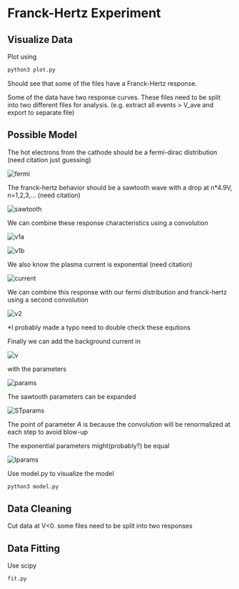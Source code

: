 # Franck-Hertz Experiment

## Visualize Data
Plot using 

```bash
python3 plot.py
```

Should see that some of the files have a Franck-Hertz response.

Some of the data have two response curves. These files need to be split into two different files for analysis. (e.g. extract all events > V_ave and export to separate file)

## Possible Model

The hot electrons from the cathode should be a fermi-dirac distribution (need citation just guessing)

![fermi](https://latex.codecogs.com/svg.latex?\large&space;n=\frac{1}{e^{(\varepsilon-\mu)/\tau}+1}) 

The franck-hertz behavior should be a sawtooth wave with a drop at n*4.9V, n=1,2,3,... (need citation)

![sawtooth](https://latex.codecogs.com/svg.latex?\large&space;ST=\sum_{n=0}^N(ax+b-n\cdot~E)\cdot(u(x-n\cdot~E)-u(x-(n+1)\cdot~E))) 


We can combine these response characteristics using a convolution

![v1a](https://latex.codecogs.com/svg.latex?\large&space;V_1(v)=n*ST=\int_0^\infty\frac{1}{e^{(v-\nu-\mu)/\tau}+1}\sum_{n=0}^N\frac{a\nu-n\cdot~E}{E}\cdot(u(\nu-n\cdot~E)-u(\nu-(n+1)\cdot~E))d\nu) 

![v1b](https://latex.codecogs.com/svg.latex?\large&space;V_1(v)=n*ST=\sum_{n=0}^N\int_{n\cdot~E}^{(n+1)\cdot~E}\frac{\frac{a}{E}\nu-n}{e^{(v-\nu-\mu)/\tau}+1}d\nu)

We also know the plasma current is exponential (need citation)

![current](https://latex.codecogs.com/svg.latex?\large&space;I=ce^{k(x-d)}) 


We can combine this response with our fermi distribution and franck-hertz using a second convolution

![v2](https://latex.codecogs.com/svg.latex?\large&space;V_2(v)=V_1*I=\sum_{n=0}^N\int_0^\infty\int_{n\cdot~E}^{(n+1)\cdot~E}\frac{\frac{a}{E}\nu-n}{e^{(v-\eta-\nu-\mu)/\tau}+1}ce^{k(\eta-d)}d\nu~d\eta)

*I probably made a typo need to double check these equtions

Finally we can add the background current in

![v](https://latex.codecogs.com/svg.latex?\large&space;V(v)=A\cdot~n(v;\mu,\tau)*ST(v;a,E)*I_1(v;c_1,k_1,d_1)+I_2(v;c_2,k_2,d_2))

with the parameters

![params](https://latex.codecogs.com/svg.latex?\large&space;A,\mu,\tau,a,E,c_1,k_1,d_1,c_2,k_2,d_2)

The sawtooth parameters can be expanded

![STparams](https://latex.codecogs.com/svg.latex?\large&space;a_0,a_1,a_2,\hdots,a_N,E_0,E_1,E_2,\hdots,E_N)

The point of parameter _A_ is because the convolution will be renormalized at each step to avoid blow-up

The exponential parameters might(probably?) be equal

![Iparams](https://latex.codecogs.com/svg.latex?\large&space;c_1=c_2,k_1=k_2,d_1=d_2?)


Use model.py to visualize the model

```bash
python3 model.py
```

## Data Cleaning

Cut data at V<0. some files need to be split into two responses
## Data Fitting

Use scipy

```bash
fit.py
```

